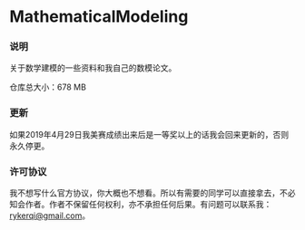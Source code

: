 # MathematicalModeling

### 说明

关于数学建模的一些资料和我自己的数模论文。

仓库总大小：678 MB

### 更新

如果2019年4月29日我美赛成绩出来后是一等奖以上的话我会回来更新的，否则永久停更。

### 许可协议

我不想写什么官方协议，你大概也不想看。所以有需要的同学可以直接拿去，不必知会作者。作者不保留任何权利，亦不承担任何后果。有问题可以联系我：rykerqi@gmail.com。

